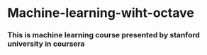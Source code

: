 # Machine-learning-wiht-octave

### This is machine learning course presented by stanford university in coursera 
